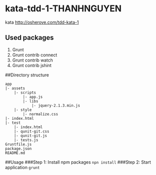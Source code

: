 # kata-tdd-1-THANHNGUYEN
kata http://osherove.com/tdd-kata-1

## Used packages
1. Grunt
2. Grunt contrib connect
3. Grunt contrib watch
4. Grunt contrib jshint

##Directory structure
```
app
|- assets
	|- scripts
		|- app.js
		|- libs
			|- jquery-2.1.3.min.js
	|- style
		|- normalize.css
|- index.html
|- test
	|- index.html
	|- qunit-git.css
	|- qunit-git.js
	|- tests.js
Gruntfile.js
package.json
README.md
```

##Usage
###Step 1: Install npm packages
`npn install`
###Step 2: Start application
`grunt`